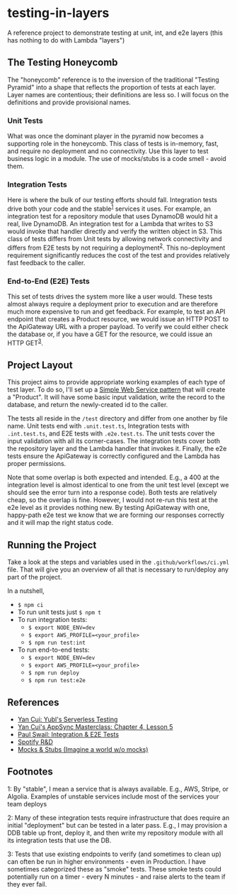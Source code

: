 # testing-in-layers
A reference project to demonstrate testing at unit, int, and e2e layers (this has nothing to do with Lambda "layers")

## The Testing Honeycomb
The "honeycomb" reference is to the inversion of the traditional "Testing Pyramid" into a shape that reflects the proportion of tests at each layer. Layer names are contentious; their definitions are less so. I will focus on the definitions and provide provisional names.

### Unit Tests
What was once the dominant player in the pyramid now becomes a supporting role in the honeycomb. This class of tests is in-memory, fast, and require no deployment and no connectivity. Use this layer to test business logic in a module. The use of mocks/stubs is a code smell - avoid them.

### Integration Tests
Here is where the bulk of our testing efforts should fall. Integration tests drive both your code and the stable<sup>[1](#foot01)</sup> services it uses. For example, an integration test for a repository module that uses DynamoDB would hit a real, live DynamoDB. An integration test for a Lambda that writes to S3 would invoke that handler directly and verify the written object in S3. This class of tests differs from Unit tests by allowing network connectivity and differs from E2E tests by not requiring a deployment<sup>[2](#foot02)</sup>. This no-deployment requirement significantly reduces the cost of the test and provides relatively fast feedback to the caller.

### End-to-End (E2E) Tests
This set of tests drives the system more like a user would. These tests almost always require a deployment prior to execution and are therefore much more expensive to run and get feedback. For example, to test an API endpoint that creates a Product resource, we would issue an HTTP POST to the ApiGateway URL with a proper payload. To verify we could either check the database or, if you have a GET for the resource, we could issue an HTTP GET<sup>[3](#foot03)</sup>.

## Project Layout
This project aims to provide appropriate working examples of each type of test layer. To do so, I'll set up a [Simple Web Service pattern](https://www.jeremydaly.com/serverless-microservice-patterns-for-aws/#simplewebservice) that will create a "Product". It will have some basic input validation, write the record to the database, and return the newly-created id to the caller.

The tests all reside in the `/test` directory and differ from one another by file name. Unit tests end with `.unit.test.ts`, Integration tests with `.int.test.ts`, and E2E tests with `.e2e.test.ts`. The unit tests cover the input validation with all its corner-cases. The integration tests cover both the repository layer and the Lambda handler that invokes it. Finally, the e2e tests ensure the ApiGateway is correctly configured and the Lambda has proper permissions.

Note that some overlap is both expected and intended. E.g., a 400 at the integration level is almost identical to one from the unit test level (except we should see the error turn into a response code). Both tests are relatively cheap, so the overlap is fine. However, I would not re-run this test at the e2e level as it provides nothing new. By testing ApiGateway with one, happy-path e2e test we know that we are forming our responses correctly and it will map the right status code.

## Running the Project
Take a look at the steps and variables used in the `.github/workflows/ci.yml` file. That will give you an overview of all that is necessary to run/deploy any part of the project.

In a nutshell,
- `$ npm ci`
- To run unit tests just `$ npm t`
- To run integration tests:
  - `$ export NODE_ENV=dev`
  - `$ export AWS_PROFILE=<your_profile>`
  - `$ npm run test:int`
- To run end-to-end tests:
  - `$ export NODE_ENV=dev`
  - `$ export AWS_PROFILE=<your_profile>`
  - `$ npm run deploy`
  - `$ npm run test:e2e`

## References
 - [Yan Cui: Yubl's Serverless Testing](https://medium.com/hackernoon/yubls-road-to-serverless-part-2-testing-and-ci-cd-72b2e583fe64)
 - [Yan Cui's AppSync Masterclass: Chapter 4, Lesson 5](https://theburningmonk.thinkific.com/courses/take/appsync-masterclass-premium/lessons/17643894-what-should-we-test)
 - [Paul Swail: Integration & E2E Tests](https://serverlessfirst.com/integration-e-2-e-tests/)
 - [Spotify R&D](https://engineering.atspotify.com/2018/01/11/testing-of-microservices/)
 - [Mocks & Stubs (Imagine a world w/o mocks)](https://www.youtube.com/watch?v=EaxDl5NPuCA)

## Footnotes
<a name="foot01">1</a>: By "stable", I mean a service that is always available. E.g., AWS, Stripe, or Algolia. Examples of unstable services include most of the services your team deploys

<a name="foot02">2</a>: Many of these integration tests require infrastructure that does require an initial "deployment" but can be tested in a later pass. E.g., I may provision a DDB table up front, deploy it, and then write my repository module with all its integration tests that use the DB.

<a name="foot03">3</a>: Tests that use existing endpoints to verify (and sometimes to clean up) can often be run in higher environments - even in Production. I have sometimes categorized these as "smoke" tests. These smoke tests could potentially run on a timer - every N minutes - and raise alerts to the team if they ever fail.